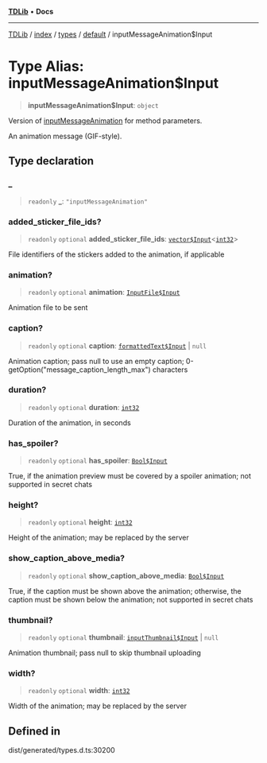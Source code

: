 [**TDLib**](../../../../../../README.md) • **Docs**

***

[TDLib](../../../../../../modules.md) / [index](../../../../../README.md) / [types](../../../README.md) / [default](../README.md) / inputMessageAnimation$Input

# Type Alias: inputMessageAnimation$Input

> **inputMessageAnimation$Input**: `object`

Version of [inputMessageAnimation](inputMessageAnimation.md) for method parameters.

An animation message (GIF-style).

## Type declaration

### \_

> `readonly` **\_**: `"inputMessageAnimation"`

### added\_sticker\_file\_ids?

> `readonly` `optional` **added\_sticker\_file\_ids**: [`vector$Input`](vector$Input.md)\<[`int32`](int32.md)\>

File identifiers of the stickers added to the animation, if applicable

### animation?

> `readonly` `optional` **animation**: [`InputFile$Input`](InputFile$Input.md)

Animation file to be sent

### caption?

> `readonly` `optional` **caption**: [`formattedText$Input`](formattedText$Input.md) \| `null`

Animation caption; pass null to use an empty caption; 0-getOption("message_caption_length_max") characters

### duration?

> `readonly` `optional` **duration**: [`int32`](int32.md)

Duration of the animation, in seconds

### has\_spoiler?

> `readonly` `optional` **has\_spoiler**: [`Bool$Input`](Bool$Input.md)

True, if the animation preview must be covered by a spoiler animation; not supported in secret chats

### height?

> `readonly` `optional` **height**: [`int32`](int32.md)

Height of the animation; may be replaced by the server

### show\_caption\_above\_media?

> `readonly` `optional` **show\_caption\_above\_media**: [`Bool$Input`](Bool$Input.md)

True, if the caption must be shown above the animation; otherwise, the caption must be shown below the animation; not supported in secret chats

### thumbnail?

> `readonly` `optional` **thumbnail**: [`inputThumbnail$Input`](inputThumbnail$Input.md) \| `null`

Animation thumbnail; pass null to skip thumbnail uploading

### width?

> `readonly` `optional` **width**: [`int32`](int32.md)

Width of the animation; may be replaced by the server

## Defined in

dist/generated/types.d.ts:30200
